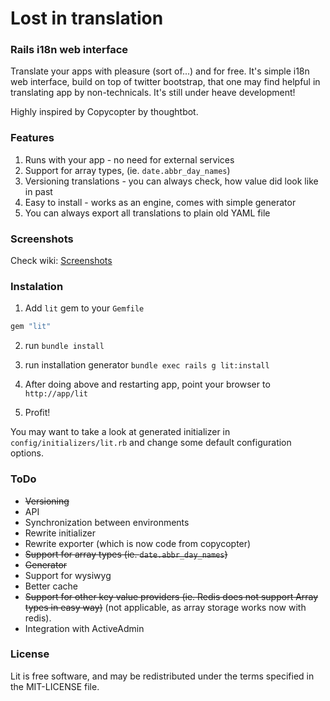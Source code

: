 # Lost in translation
### Rails i18n web interface

Translate your apps with pleasure (sort of...) and for free. It's simple i18n 
web interface, build on top of twitter bootstrap, that one may find helpful in 
translating app by non-technicals. 
It's still under heave development!

Highly inspired by Copycopter by thoughtbot.

### Features

1. Runs with your app - no need for external services
2. Support for array types, (ie. `date.abbr_day_names`)
3. Versioning translations - you can always check, how value did look like in past
4. Easy to install - works as an engine, comes with simple generator
5. You can always export all translations to plain old YAML file

### Screenshots

Check wiki: [Screenshots](https://github.com/prograils/lit/wiki/Screenshots)

### Instalation

1. Add `lit` gem to your `Gemfile`
```ruby
gem "lit"
````

2. run `bundle install`

3. run installation generator `bundle exec rails g lit:install`

4. After doing above and restarting app, point your browser to ```http://app/lit```

5. Profit!


You may want to take a look at generated initializer in `config/initializers/lit.rb` and change some default configuration options.


### ToDo

* ~~Versioning~~ 
* API
* Synchronization between environments
* Rewrite initializer
* Rewrite exporter (which is now code from copycopter)
* ~~Support for array types (ie. `date.abbr_day_names`)~~
* ~~Generator~~
* Support for wysiwyg
* Better cache
* ~~Support for other key value providers (ie. Redis does not support Array types in easy way)~~ (not applicable, as array storage works now with redis).
* Integration with ActiveAdmin


### License

Lit is free software, and may be redistributed under the terms specified in the MIT-LICENSE file.
